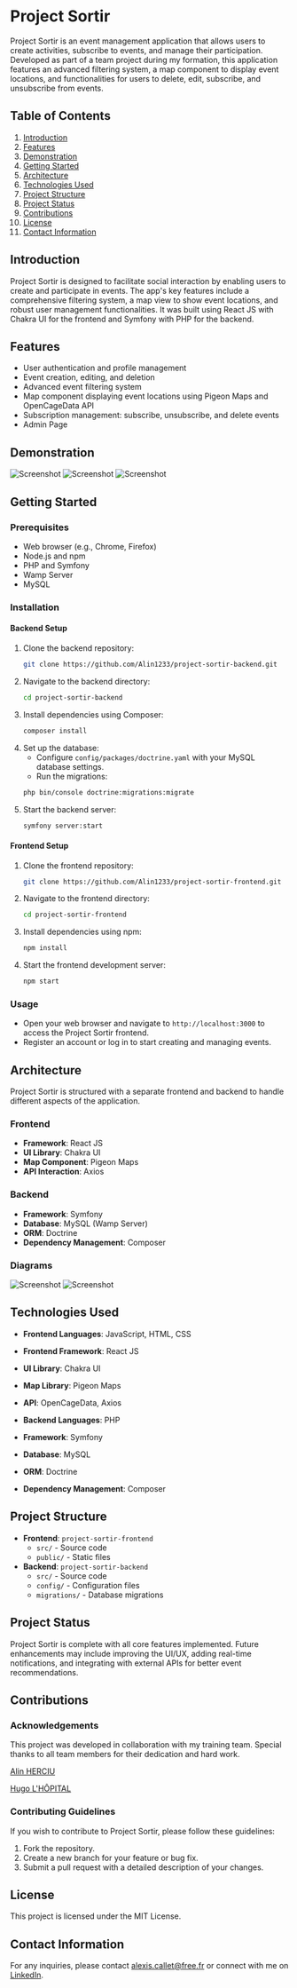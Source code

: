 # Project Sortir

Project Sortir is an event management application that allows users to create activities, subscribe to events, and manage their participation. Developed as part of a team project during my formation, this application features an advanced filtering system, a map component to display event locations, and functionalities for users to delete, edit, subscribe, and unsubscribe from events.

## Table of Contents

1. [Introduction](#introduction)
2. [Features](#features)
3. [Demonstration](#demonstration)
4. [Getting Started](#getting-started)
5. [Architecture](#architecture)
6. [Technologies Used](#technologies-used)
7. [Project Structure](#project-structure)
8. [Project Status](#project-status)
9. [Contributions](#contributions)
10. [License](#license)
11. [Contact Information](#contact-information)

## Introduction

Project Sortir is designed to facilitate social interaction by enabling users to create and participate in events. The app's key features include a comprehensive filtering system, a map view to show event locations, and robust user management functionalities. It was built using React JS with Chakra UI for the frontend and Symfony with PHP for the backend.

## Features

- User authentication and profile management
- Event creation, editing, and deletion
- Advanced event filtering system
- Map component displaying event locations using Pigeon Maps and OpenCageData API
- Subscription management: subscribe, unsubscribe, and delete events
- Admin Page

## Demonstration

![Screenshot](https://github.com/Alin1233/project-sortir/blob/main/screenshots/Activity%20Creation.png?raw=true)
![Screenshot](https://github.com/Alin1233/project-sortir/blob/main/screenshots/Home%20Page.png?raw=true)
![Screenshot](https://github.com/Alin1233/project-sortir/blob/main/screenshots/My%20Profie.png?raw=true)


## Getting Started

### Prerequisites

- Web browser (e.g., Chrome, Firefox)
- Node.js and npm
- PHP and Symfony
- Wamp Server
- MySQL

### Installation

#### Backend Setup

1. Clone the backend repository:
    ```bash
    git clone https://github.com/Alin1233/project-sortir-backend.git
    ```
2. Navigate to the backend directory:
    ```bash
    cd project-sortir-backend
    ```
3. Install dependencies using Composer:
    ```bash
    composer install
    ```
4. Set up the database:
    - Configure `config/packages/doctrine.yaml` with your MySQL database settings.
    - Run the migrations:
    ```bash
    php bin/console doctrine:migrations:migrate
    ```
5. Start the backend server:
    ```bash
    symfony server:start
    ```

#### Frontend Setup

1. Clone the frontend repository:
    ```bash
    git clone https://github.com/Alin1233/project-sortir-frontend.git
    ```
2. Navigate to the frontend directory:
    ```bash
    cd project-sortir-frontend
    ```
3. Install dependencies using npm:
    ```bash
    npm install
    ```
4. Start the frontend development server:
    ```bash
    npm start
    ```

### Usage

- Open your web browser and navigate to `http://localhost:3000` to access the Project Sortir frontend.
- Register an account or log in to start creating and managing events.

## Architecture

Project Sortir is structured with a separate frontend and backend to handle different aspects of the application.

### Frontend

- **Framework**: React JS
- **UI Library**: Chakra UI
- **Map Component**: Pigeon Maps
- **API Interaction**: Axios

### Backend

- **Framework**: Symfony
- **Database**: MySQL (Wamp Server)
- **ORM**: Doctrine
- **Dependency Management**: Composer

### Diagrams

![Screenshot](https://github.com/Alin1233/project-sortir/blob/main/screenshots/Class%20Diagram.png?raw=true)
![Screenshot](https://github.com/Alin1233/project-sortir/blob/main/screenshots/Diagram%20State%20of%20Activity.png?raw=true)

## Technologies Used

- **Frontend Languages**: JavaScript, HTML, CSS
- **Frontend Framework**: React JS
- **UI Library**: Chakra UI
- **Map Library**: Pigeon Maps
- **API**: OpenCageData, Axios

- **Backend Languages**: PHP
- **Framework**: Symfony
- **Database**: MySQL
- **ORM**: Doctrine
- **Dependency Management**: Composer

## Project Structure

- **Frontend**: `project-sortir-frontend`
  - `src/` - Source code
  - `public/` - Static files
- **Backend**: `project-sortir-backend`
  - `src/` - Source code
  - `config/` - Configuration files
  - `migrations/` - Database migrations

## Project Status

Project Sortir is complete with all core features implemented. Future enhancements may include improving the UI/UX, adding real-time notifications, and integrating with external APIs for better event recommendations.

## Contributions

### Acknowledgements

This project was developed in collaboration with my training team. Special thanks to all team members for their dedication and hard work.

[Alin HERCIU](https://www.linkedin.com/in/alin-herciu-22a550284/)

[Hugo L'HÔPITAL](https://www.linkedin.com/in/hugo-l-hopital/)

### Contributing Guidelines

If you wish to contribute to Project Sortir, please follow these guidelines:
1. Fork the repository.
2. Create a new branch for your feature or bug fix.
3. Submit a pull request with a detailed description of your changes.

## License

This project is licensed under the MIT License.

## Contact Information

For any inquiries, please contact [alexis.callet@free.fr](mailto:alexis.callet@free.fr) or connect with me on [LinkedIn](https://www.linkedin.com/in/alexiscallet/).

